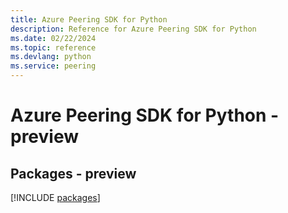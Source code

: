 ```yaml
---
title: Azure Peering SDK for Python
description: Reference for Azure Peering SDK for Python
ms.date: 02/22/2024
ms.topic: reference
ms.devlang: python
ms.service: peering
---
```

# Azure Peering SDK for Python - preview
## Packages - preview
[!INCLUDE [packages](peering-index.md)]